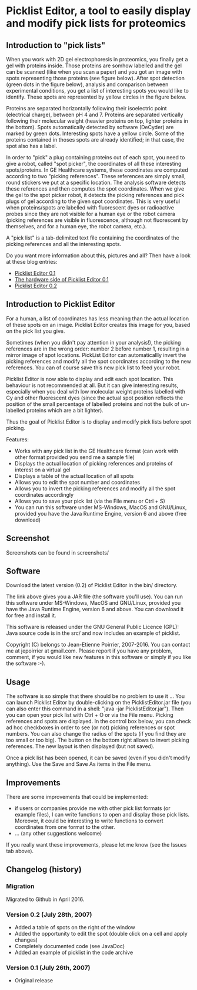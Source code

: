 # Picklist Editor, a tool to easily display and modify pick lists for proteomics

## Introduction to "pick lists"

When you work with 2D gel electrophoresis in proteomics, you finally get a gel with proteins inside. Those proteins are somhow labelled and the gel can be scanned (like when you scan a paper) and you got an image with spots representing those proteins (see figure below). After spot detection (green dots in the figure below), analysis and comparison between experimental conditions, you get a list of interesting spots you would like to identify. These spots are represented by yellow circles in the figure below.

[screenshot]: https://raw.githubusercontent.com/jepoirrier/PickListEditor/master/screenshots/gel-example.jpg "Example of a gel image from a 2D gel electrophoresis experiment. Proteins are separated horizontally following their isoelectric point (electrical charge), between pH 4 and 7. Proteins are separated vertically following their molecular weight (heavier proteins on top, lighter proteins in the bottom).Spots automatically detected by software (DeCyder) are marked by green dots. Interesting spots have a yellow circle. Some of the proteins contained in thoses spots are already identified; in that case, the spot also has a label."

Proteins are separated horizontally following their isoelectric point (electrical charge), between pH 4 and 7. Proteins are separated vertically following their molecular weight (heavier proteins on top, lighter proteins in the bottom). Spots automatically detected by software (DeCyder) are marked by green dots. Interesting spots have a yellow circle. Some of the proteins contained in thoses spots are already identified; in that case, the spot also has a label.

In order to "pick" a plug containing proteins out of each spot, you need to give a robot, called "spot picker", the coordinates of all these interesting spots/proteins. In GE Healthcare systems, these coordinates are computed according to two "picking references". These references are simply small, round stickers we put at a specific location. The analysis software detects these references and then computes the spot coordinates. When we give the gel to the spot picker robot, it detects the picking references and pick plugs of gel according to the given spot coordinates. This is very useful when proteins/spots are labelled with fluorescent dyes or radioactive probes since they are not visible for a human eye or the robot camera (picking references are visible in fluorescence, although not fluorescent by themselves, and for a human eye, the robot camera, etc.).

A "pick list" is a tab-delimited text file containing the coordinates of the picking references and all the interesting spots.

Do you want more information about this, pictures and all? Then have a look at these blog entries:

* [Picklist Editor 0.1](https://jepoirrier.org/2007/07/26/picklist-editor-01/)
* [The hardware side of Picklist Editor 0.1](https://jepoirrier.org/2007/07/26/the-hardware-side-of-picklist-editor-01/)
* [Picklist Editor 0.2](https://jepoirrier.org/2007/07/28/picklist-editor-02/)

## Introduction to Picklist Editor

For a human, a list of coordinates has less meaning than the actual location of these spots on an image. Picklist Editor creates this image for you, based on the pick list you give.

Sometimes (when you didn't pay attention in your analysis!), the picking references are in the wrong order: number 2 before number 1, resulting in a mirror image of spot locations. PickList Editor can automaticallly invert the picking references and modify all the spot coordinates according to the new references. You can of course save this new pick list to feed your robot.

Picklist Editor is now able to display and edit each spot location. This behaviour is not recommended at all. But it can give interesting results, especially when you deal with low molecular weight proteins labelled with Cy and other fluorescent dyes (since the actual spot position reflects the position of the small percentage of labelled proteins and not the bulk of un-labelled proteins which are a bit lighter).

Thus the goal of Picklist Editor is to display and modify pick lists before spot picking.

Features:

* Works with any pick list in the GE Healthcare format (can work with other format provided you send me a sample file)
* Displays the actual location of picking references and proteins of interest on a virtual gel
* Displays a table of the actual location of all spots
* Allows you to edit the spot number and coordinates
* Allows you to invert the picking references and modify all the spot coordinates accordingly
* Allows you to save your pick list (via the File menu or Ctrl + S)
* You can run this software under MS-Windows, MacOS and GNU/Linux, provided you have the Java Runtime Engine, version 6 and above (free download)

## Screenshot

Screenshots can be found in screenshots/

## Software

Download the latest version (0.2) of Picklist Editor in the bin/ directory.

The link above gives you a JAR file (the software you'll use). You can run this software under MS-Windows, MacOS and GNU/Linux, provided you have the Java Runtime Engine, version 6 and above. You can download it for free and install it.

This software is released under the GNU General Public Licence (GPL): Java source code is in the src/ and now includes an example of picklist.

Copyright (C) belongs to Jean-Etienne Poirrier, 2007-2016. You can contact me at jepoirrier at gmail.com. Please report if you have any problem, comment, if you would like new features in this software or simply if you like the software :-).

## Usage

The software is so simple that there should be no problem to use it ... You can launch Picklist Editor by double-clicking on the PicklistEditor.jar file (you can also enter this command in a shell: "java -jar PicklistEditor.jar"). Then you can open your pick list with Ctrl + O or via the File menu. Picking references and spots are displayed. In the control box below, you can check ad hoc checkboxes in order to see (or not) picking references or spot numbers. You can also change the radius of the spots (if you find they are too small or too big). The button on the bottom right allows to invert picking references. The new layout is then displayed (but not saved).

Once a pick list has been opened, it can be saved (even if you didn't modify anything). Use the Save and Save As items in the File menu.

## Improvements

There are some improvements that could be implemented:

* if users or companies provide me with other pick list formats (or example files), I can write functions to open and display those pick lists. Moreover, it could be interesting to write functions to convert coordinates from one format to the other.
* ... (any other suggestions welcome)

If you really want these improvements, please let me know (see the Issues tab above).

## Changelog (history)

### Migration

Migrated to Github in April 2016.

### Version 0.2 (July 28th, 2007)

* Added a table of spots on the right of the window
* Added the opportunity to edit the spot (double click on a cell and apply changes)
* Completely documented code (see JavaDoc)
* Added an example of picklist in the code archive

### Version 0.1 (July 26th, 2007)

* Original release

